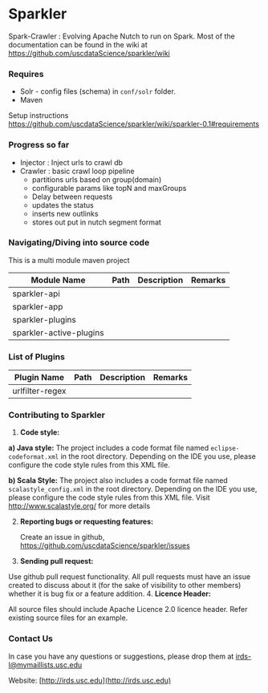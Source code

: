 
# Sparkler

Spark-Crawler : Evolving Apache Nutch to run on Spark.
Most of the documentation can be found in the wiki at https://github.com/uscdataScience/sparkler/wiki

### Requires
  * Solr - config files (schema) in `conf/solr` folder.
  * Maven

Setup instructions https://github.com/uscdataScience/sparkler/wiki/sparkler-0.1#requirements

### Progress so far
+ Injector : Inject urls to crawl db
+ Crawler : basic crawl loop pipeline
    + partitions urls based on group(domain)
    + configurable params like topN and maxGroups
    + Delay between requests
    + updates the status
    + inserts new outlinks
    + stores out put in nutch segment format

### Navigating/Diving into source code
This is a multi module maven project


| Module Name| Path | Description | Remarks |
|---------    |-------|----|----|
|sparkler-api |  |  | |
|sparkler-app |  |  | |
|sparkler-plugins |  |  | |
|sparkler-active-plugins |  |  | |


### List of Plugins

| Plugin Name| Path | Description | Remarks |
|---------    |-------|----|----|
|urlfilter-regex |  |  | |


### Contributing to Sparkler
1. **Code style:**

 **a) Java style:** The project includes a code format file named  `eclipse-codeformat.xml` in the root directory.
 Depending on the IDE you use, please configure the code style rules from this XML file.

 **b) Scala Style:** The project also includes a code format file named `scalastyle_config.xml` in the root directory.
 Depending on the IDE you use, please configure the code style rules from this XML file. Visit http://www.scalastyle.org/
 for more details

2. **Reporting bugs or requesting features:**

   Create an issue in github, https://github.com/uscdataScience/sparkler/issues

3. **Sending pull request:**

  Use github pull request functionality.
  All pull requests must have an issue created to discuss about it (for the sake of visibility to other members)
   whether it is bug fix or a feature addition.
4. **Licence Header:**

  All source files should include Apache Licence 2.0 licence header. Refer existing source files for an example.


### Contact Us

In case you have any questions or suggestions, please drop them at [irds-l@mymaillists.usc.edu](mailto:irds-l@mymaillists.usc.edu)

Website: [http://irds.usc.edu](http://irds.usc.edu)

